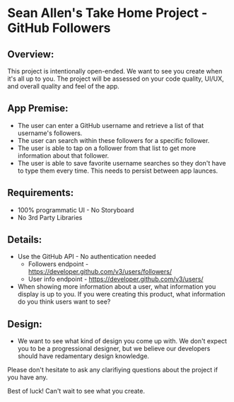 # Sean Allen's Take Home Project - GitHub Followers

## Overview:
This project is intentionally open-ended. We want to see you create when it's all up to you. The project will be assessed on your code quality, UI/UX, and overall quality and feel of the app.

## App Premise:
- The user can enter a GitHub username and retrieve a list of that username's followers.
- The user can search within these followers for a specific follower.
- The user is able to tap on a follower from that list to get more information about that follower.
- The user is able to save favorite username searches so they don't have to type them every time. This needs to persist between app launces.

## Requirements:
- 100% programmatic UI - No Storyboard
- No 3rd Party Libraries

## Details:
- Use the GitHub API - No authentication needed
    - Followers endpoint - https://developer.github.com/v3/users/followers/
    - User info endpoint - https://developer.github.com/v3/users/
- When showing more information about a user, what information you display is up to you. If you were creating this product, what information do you think users want to see?

## Design:
- We want to see what kind of design you come up with. We don't expect you to be a progressional designer, but we believe our developers should have redamentary design knowledge.

Please don't hesitate to ask any clarifiying questions about the project if you have any.

Best of luck! Can't wait to see what you create.
